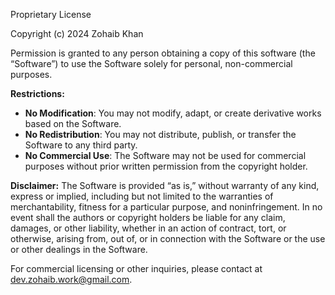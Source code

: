 Proprietary License

Copyright (c) 2024 Zohaib Khan

Permission is granted to any person obtaining a copy of this software (the “Software”) to use the Software solely for personal, non-commercial purposes.

**Restrictions:**
- **No Modification**: You may not modify, adapt, or create derivative works based on the Software.
- **No Redistribution**: You may not distribute, publish, or transfer the Software to any third party.
- **No Commercial Use**: The Software may not be used for commercial purposes without prior written permission from the copyright holder.

**Disclaimer:**
The Software is provided “as is,” without warranty of any kind, express or implied, including but not limited to the warranties of merchantability, fitness for a particular purpose, and noninfringement. In no event shall the authors or copyright holders be liable for any claim, damages, or other liability, whether in an action of contract, tort, or otherwise, arising from, out of, or in connection with the Software or the use or other dealings in the Software.

For commercial licensing or other inquiries, please contact at dev.zohaib.work@gmail.com.

